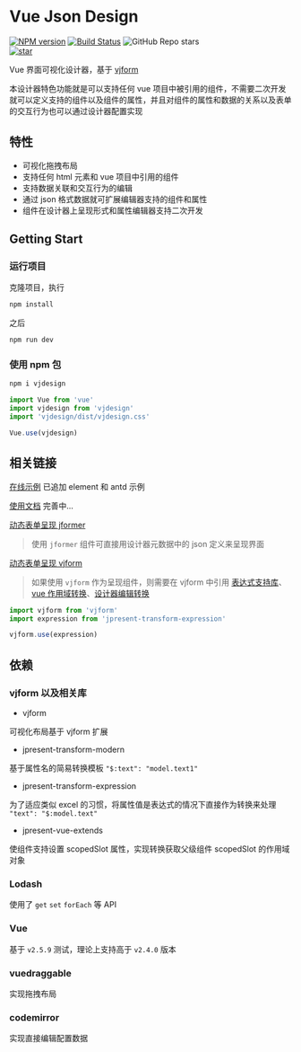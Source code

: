 # Vue Json Design

[![NPM version](https://img.shields.io/npm/v/vjdesign.svg?style=flat-square)](https://www.npmjs.com/package/vjdesign)
[![Build Status](https://travis-ci.org/fyl080801/vjdesign.svg?branch=master)](https://travis-ci.org/fyl080801/vjdesign)
![GitHub Repo stars](https://img.shields.io/github/stars/fyl080801/vjdesign)  
[![star](https://gitee.com/fyl080801/vjdesign/badge/star.svg?theme=dark)](https://gitee.com/fyl080801/vjdesign/stargazers)

Vue 界面可视化设计器，基于 [vjform](https://github.com/fyl080801/vjform)

本设计器特色功能就是可以支持任何 vue 项目中被引用的组件，不需要二次开发就可以定义支持的组件以及组件的属性，并且对组件的属性和数据的关系以及表单的交互行为也可以通过设计器配置实现

## 特性

- 可视化拖拽布局
- 支持任何 html 元素和 vue 项目中引用的组件
- 支持数据关联和交互行为的编辑
- 通过 json 格式数据就可扩展编辑器支持的组件和属性
- 组件在设计器上呈现形式和属性编辑器支持二次开发

## Getting Start

### 运行项目

克隆项目，执行

```bash
npm install
```

之后

```bash
npm run dev
```

### 使用 npm 包

```bash
npm i vjdesign
```

```javascript
import Vue from 'vue'
import vjdesign from 'vjdesign'
import 'vjdesign/dist/vjdesign.css'

Vue.use(vjdesign)
```

## 相关链接

[在线示例](https://fyl080801.gitee.io/vjdesign/) 已追加 element 和 antd 示例

[使用文档](https://fyl080801.github.io/vjdesign/) 完善中...

[动态表单呈现 jformer](https://gitee.com/fyl080801/jformer)

> 使用 `jformer` 组件可直接用设计器元数据中的 json 定义来呈现界面

[动态表单呈现 vjform](https://github.com/fyl080801/vjform)

> 如果使用 `vjform` 作为呈现组件，则需要在 vjform 中引用 [表达式支持库](https://github.com/fyl080801/jpresent-transform-expression)、[vue 作用域转换](https://github.com/fyl080801/jpresent-vue-extends)、[设计器编辑转换](https://github.com/fyl080801/jpresent-transform-design)

```javascript
import vjform from 'vjform'
import expression from 'jpresent-transform-expression'

vjform.use(expression)
```

## 依赖

### vjform 以及相关库

- vjform

可视化布局基于 vjform 扩展

- jpresent-transform-modern

基于属性名的简易转换模板 `"$:text": "model.text1"`

- jpresent-transform-expression

为了适应类似 excel 的习惯，将属性值是表达式的情况下直接作为转换来处理 `"text": "$:model.text"`

- jpresent-vue-extends

使组件支持设置 scopedSlot 属性，实现转换获取父级组件 scopedSlot 的作用域对象

### Lodash

使用了 `get` `set` `forEach` 等 API

### Vue

基于 `v2.5.9` 测试，理论上支持高于 `v2.4.0` 版本

### vuedraggable

实现拖拽布局

### codemirror

实现直接编辑配置数据
